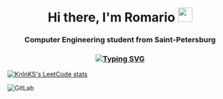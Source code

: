   <h1 align="center">Hi there, I'm Romario</a> 
<img src="https://github.com/blackcater/blackcater/raw/main/images/Hi.gif" height="32"/></h1>
<h3 align="center">Computer Engineering student from Saint-Petersburg</h3>

<h3 align="center"><a href="https://git.io/typing-svg"><img src="https://readme-typing-svg.herokuapp.com?font=Fira+Code&pause=1000&color=CA6E0A&center=true&random=false&width=435&lines=Java+enjoyer+" alt="Typing SVG" /></a></h3>

[![KnlnKS's LeetCode stats](https://leetcode-stats-six.vercel.app/api?username=lerome2002&theme=dark)](https://github.com/KnlnKS/leetcode-stats)

![GitLab](https://img.shields.io/badge/gitlab-%23181717.svg?style=for-the-badge&logo=gitlab&logoColor=white)
